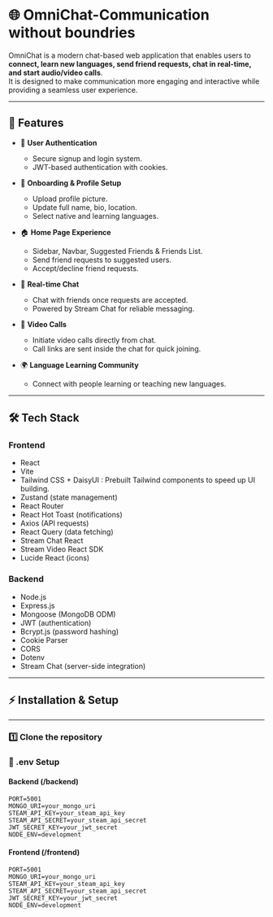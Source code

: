 # 🌐 OmniChat-Communication without boundries

OmniChat is a modern chat-based web application that enables users to **connect, learn new languages,
send friend requests, chat in real-time, and start audio/video calls**.  
It is designed to make communication more engaging and interactive while providing a seamless user experience.

---

## 🚀 Features

- 🔑 **User Authentication**  
  - Secure signup and login system.  
  - JWT-based authentication with cookies.

- 👤 **Onboarding & Profile Setup**  
  - Upload profile picture.  
  - Update full name, bio, location.  
  - Select native and learning languages.

- 🏠 **Home Page Experience**  
  - Sidebar, Navbar, Suggested Friends & Friends List.  
  - Send friend requests to suggested users.  
  - Accept/decline friend requests.  

- 💬 **Real-time Chat**  
  - Chat with friends once requests are accepted.  
  - Powered by Stream Chat for reliable messaging.  

- 🎥 **Video Calls**  
  - Initiate video calls directly from chat.  
  - Call links are sent inside the chat for quick joining.  

- 🌍 **Language Learning Community**  
  - Connect with people learning or teaching new languages.  

---

## 🛠️ Tech Stack

### **Frontend**
- React
- Vite
- Tailwind CSS + DaisyUI : Prebuilt Tailwind components to speed up UI building.
- Zustand (state management)  
- React Router  
- React Hot Toast (notifications)  
- Axios (API requests)  
- React Query (data fetching)  
- Stream Chat React  
- Stream Video React SDK  
- Lucide React (icons)

### **Backend**
- Node.js  
- Express.js  
- Mongoose (MongoDB ODM)  
- JWT (authentication)  
- Bcrypt.js (password hashing)  
- Cookie Parser  
- CORS  
- Dotenv  
- Stream Chat (server-side integration)

---

## ⚡ Installation & Setup
----
### 1️⃣ Clone the repository
### 🧪 .env Setup
####  Backend (/backend)
```env
PORT=5001
MONGO_URI=your_mongo_uri
STEAM_API_KEY=your_steam_api_key
STEAM_API_SECRET=your_steam_api_secret
JWT_SECRET_KEY=your_jwt_secret
NODE_ENV=development
```
####  Frontend (/frontend)
```.env
PORT=5001
MONGO_URI=your_mongo_uri
STEAM_API_KEY=your_steam_api_key
STEAM_API_SECRET=your_steam_api_secret
JWT_SECRET_KEY=your_jwt_secret
NODE_ENV=development
```

